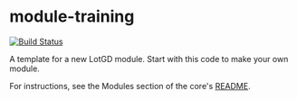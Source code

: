 # module-training
[![Build Status](https://travis-ci.org/lotgd/module-training.svg?branch=master)](https://travis-ci.org/lotgd/module-project)

A template for a new LotGD module. Start with this code to make your own module.

For instructions, see the Modules section of the core's [README](https://github.com/lotgd/core/#modules).
